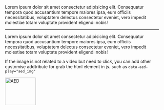 Lorem ipsum dolor sit amet consectetur adipisicing elit. Consequatur tempora quod accusantium tempore maiores ipsa, eum officiis necessitatibus, voluptatem delectus consectetur eveniet, vero impedit molestiae totam voluptate provident eligendi nobis!

---

Lorem ipsum dolor sit amet consectetur adipisicing elit. Consequatur tempora quod accusantium tempore maiores ipsa, eum officiis necessitatibus, voluptatem delectus consectetur eveniet, vero impedit molestiae totam voluptate provident eligendi nobis!

If the image is not related to a video but need to click, you can add other customise addtribute for grab the html element in js. such as `data-aed-play="aed_img"`

<span class="topic-fibrillation-aed" data-aed-play="aed_img">
  <!-- <a href="/medtech-heart/electricity-healthy"> -->
  <img src="img/defibrillation.png" alt="AED" height="90" width="100"/>
  <!-- </a> -->
</span>
